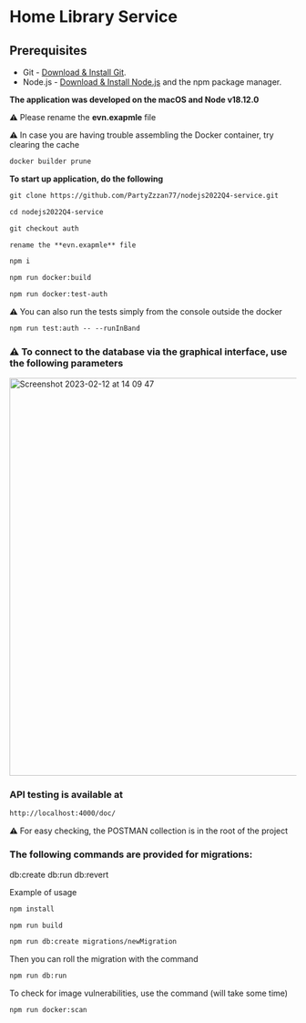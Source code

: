 # Home Library Service

## Prerequisites

- Git - [Download & Install Git](https://git-scm.com/downloads).
- Node.js - [Download & Install Node.js](https://nodejs.org/en/download/) and the npm package manager.


**The application was developed on the macOS and Node v18.12.0**

⚠️ Please rename the **evn.exapmle** file

⚠️ In case you are having trouble assembling the Docker container, try clearing the cache

```md
docker builder prune
```
**To start up application, do the following**
```md
git clone https://github.com/PartyZzzan77/nodejs2022Q4-service.git
```
```md
cd nodejs2022Q4-service
```
```md
git checkout auth
```
```md
rename the **evn.exapmle** file
```
```md
npm i
```
```md
npm run docker:build
```
```md
npm run docker:test-auth
```

⚠️ You can also run the tests simply from the console outside the docker
```md
npm run test:auth -- --runInBand
```
### ⚠️ To connect to the database via the graphical interface, use the following parameters

<img width="698" alt="Screenshot 2023-02-12 at 14 09 47" src="https://user-images.githubusercontent.com/88058465/218307950-a4319a6c-3bdb-4650-b7d7-d80523b23243.png">

### API testing is available at
```md
http://localhost:4000/doc/
```
⚠️ For easy checking, the POSTMAN collection is in the root of the project

### The following commands are provided for migrations:
db:create
db:run
db:revert

Example of usage
```md
npm install
```
```md
npm run build
```

```md
npm run db:create migrations/newMigration
```

Then you can roll the migration with the command

```md
npm run db:run
```
To check for image vulnerabilities, use the command (will take some time)

```md
npm run docker:scan
```
